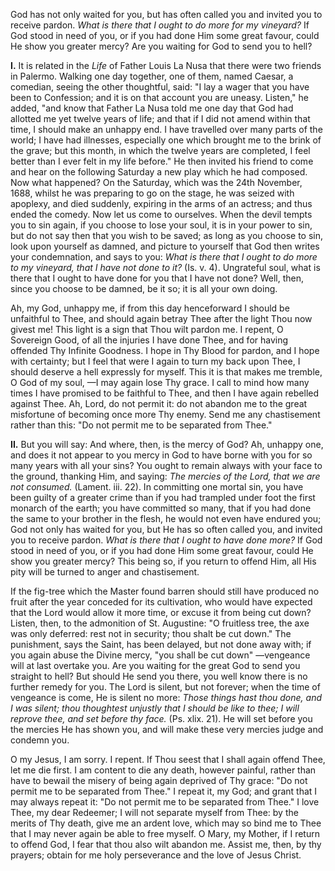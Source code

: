 
God has not only waited for you, but has often called you and invited you to receive pardon. *What is there that I ought to do more for my vineyard?* If God stood in need of you, or if you had done Him some great favour, could He show you greater mercy? Are you waiting for God to send you to hell?

**I\.** It is related in the *Life* of Father Louis La Nusa that there were two friends in Palermo. Walking one day together, one of them, named Caesar, a comedian, seeing the other thoughtful, said: \"I lay a wager that you have been to Confession; and it is on that account you are uneasy. Listen,\" he added, \"and know that Father La Nusa told me one day that God had allotted me yet twelve years of life; and that if I did not amend within that time, I should make an unhappy end. I have travelled over many parts of the world; I have had illnesses, especially one which brought me to the brink of the grave; but this month, in which the twelve years are completed, I feel better than I ever felt in my life before.\" He then invited his friend to come and hear on the following Saturday a new play which he had composed. Now what happened? On the Saturday, which was the 24th November, 1688, whilst he was preparing to go on the stage, he was seized with apoplexy, and died suddenly, expiring in the arms of an actress; and thus ended the comedy. Now let us come to ourselves. When the devil tempts you to sin again, if you choose to lose your soul, it is in your power to sin, but do not say then that you wish to be saved; as long as you choose to sin, look upon yourself as damned, and picture to yourself that God then writes your condemnation, and says to you: *What is there that I ought to do more to my vineyard, that I have not done to it?* (Is. v. 4). Ungrateful soul, what is there that I ought to have done for you that I have not done? Well, then, since you choose to be damned, be it so; it is all your own doing.

Ah, my God, unhappy me, if from this day henceforward I should be unfaithful to Thee, and should again betray Thee after the light Thou now givest me! This light is a sign that Thou wilt pardon me. I repent, O Sovereign Good, of all the injuries I have done Thee, and for having offended Thy Infinite Goodness. I hope in Thy Blood for pardon, and I hope with certainty; but I feel that were I again to turn my back upon Thee, I should deserve a hell expressly for myself. This it is that makes me tremble, O God of my soul, —I may again lose Thy grace. I call to mind how many times I have promised to be faithful to Thee, and then I have again rebelled against Thee. Ah, Lord, do not permit it: do not abandon me to the great misfortune of becoming once more Thy enemy. Send me any chastisement rather than this: \"Do not permit me to be separated from Thee.\"

**II\.** But you will say: And where, then, is the mercy of God? Ah, unhappy one, and does it not appear to you mercy in God to have borne with you for so many years with all your sins? You ought to remain always with your face to the ground, thanking Him, and saying: *The mercies of the Lord, that we are not consumed.* (Lament. iii. 22). In committing one mortal sin, you have been guilty of a greater crime than if you had trampled under foot the first monarch of the earth; you have committed so many, that if you had done the same to your brother in the flesh, he would not even have endured you; God not only has waited for you, but He has so often called you, and invited you to receive pardon. *What is there that I ought to have done more?* If God stood in need of you, or if you had done Him some great favour, could He show you greater mercy? This being so, if you return to offend Him, all His pity will be turned to anger and chastisement.

If the fig-tree which the Master found barren should still have produced no fruit after the year conceded for its cultivation, who would have expected that the Lord would allow it more time, or excuse it from being cut down? Listen, then, to the admonition of St. Augustine: \"O fruitless tree, the axe was only deferred: rest not in security; thou shalt be cut down.\" The punishment, says the Saint, has been delayed, but not done away with; if you again abuse the Divine mercy, \"you shall be cut down\" —vengeance will at last overtake you. Are you waiting for the great God to send you straight to hell? But should He send you there, you well know there is no further remedy for you. The Lord is silent, but not forever; when the time of vengeance is come, He is silent no more: *Those things hast thou done, and I was silent; thou thoughtest unjustly that I should be like to thee; I will reprove thee, and set before thy face.* (Ps. xlix. 21). He will set before you the mercies He has shown you, and will make these very mercies judge and condemn you.

O my Jesus, I am sorry. I repent. If Thou seest that I shall again offend Thee, let me die first. I am content to die any death, however painful, rather than have to bewail the misery of being again deprived of Thy grace: \"Do not permit me to be separated from Thee.\" I repeat it, my God; and grant that I may always repeat it: \"Do not permit me to be separated from Thee.\" I love Thee, my dear Redeemer; I will not separate myself from Thee: by the merits of Thy death, give me an ardent love, which may so bind me to Thee that I may never again be able to free myself. O Mary, my Mother, if I return to offend God, I fear that thou also wilt abandon me. Assist me, then, by thy prayers; obtain for me holy perseverance and the love of Jesus Christ.


